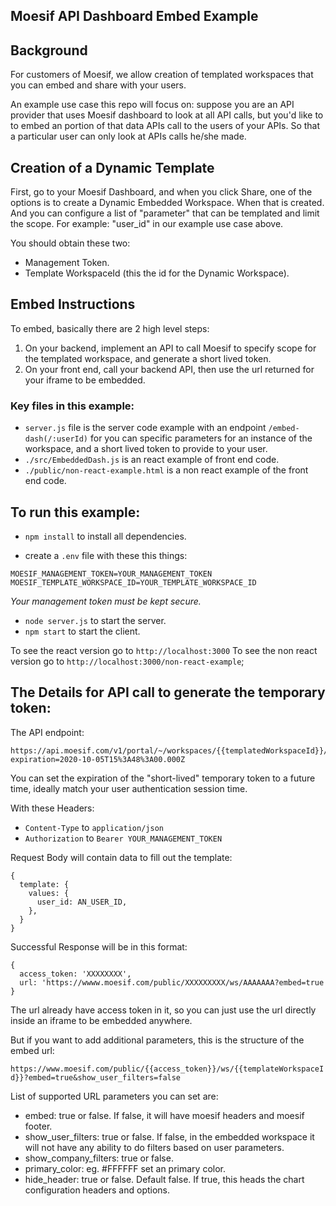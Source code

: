 ## Moesif API Dashboard Embed Example

## Background

For customers of Moesif, we allow creation of templated workspaces that you can embed and share with your users.

An example use case this repo will focus on: suppose you are an API provider that uses Moesif dashboard to look at all API calls, but you'd like to to embed an portion of that data APIs call to the users of your APIs. So that a particular user can only look at APIs calls he/she made.

## Creation of a Dynamic Template

First, go to your Moesif Dashboard, and when you click Share, one of the options is to create a Dynamic Embedded Workspace. When that is created.
And you can configure a list of "parameter" that can be templated and limit the scope. For example: "user_id" in our example use case above.

You should obtain these two:

- Management Token.
- Template WorkspaceId (this the id for the Dynamic Workspace).

## Embed Instructions

To embed, basically there are 2 high level steps:

1. On your backend, implement an API to call Moesif to specify scope for the templated workspace, and generate a short lived token.
2. On your front end, call your backend API, then use the url returned for your iframe to be embedded.

### Key files in this example:

- `server.js` file is the server code example with an endpoint `/embed-dash(/:userId)` for you can specific parameters for an instance of the workspace, and a short lived token to provide to your user.
- `./src/EmbeddedDash.js` is an react example of front end code.
- `./public/non-react-example.html` is a non react example of the front end code.

## To run this example:

- `npm install` to install all dependencies.

- create a `.env` file with these this things:

```
MOESIF_MANAGEMENT_TOKEN=YOUR_MANAGEMENT_TOKEN
MOESIF_TEMPLATE_WORKSPACE_ID=YOUR_TEMPLATE_WORKSPACE_ID
```

_Your management token must be kept secure._

- `node server.js` to start the server.
- `npm start` to start the client.

To see the react version go to `http://localhost:3000`
To see the non react version go to `http://localhost:3000/non-react-example`;

## The Details for API call to generate the temporary token:

The API endpoint:

```
https://api.moesif.com/v1/portal/~/workspaces/{{templatedWorkspaceId}}/access_token?expiration=2020-10-05T15%3A48%3A00.000Z
```

You can set the expiration of the "short-lived" temporary token to a future time, ideally match your user authentication session time.

With these Headers:

- `Content-Type` to `application/json`
- `Authorization` to `Bearer YOUR_MANAGEMENT_TOKEN`

Request Body will contain data to fill out the template:

```
{
  template: {
    values: {
      user_id: AN_USER_ID,
    },
  }
}
```

Successful Response will be in this format:

```
{
  access_token: 'XXXXXXXX',
  url: 'https://wwww.moesif.com/public/XXXXXXXXX/ws/AAAAAAA?embed=true
}
```

The url already have access token in it, so you can just use the url directly inside an iframe to be embedded anywhere.

But if you want to add additional parameters, this is the structure of the embed url:

`https://www.moesif.com/public/{{access_token}}/ws/{{templateWorkspaceId}}?embed=true&show_user_filters=false`

List of supported URL parameters you can set are:

- embed: true or false. If false, it will have moesif headers and moesif footer.
- show_user_filters: true or false. If false, in the embedded workspace it will not have any ability to do filters based on user parameters.
- show_company_filters: true or false.
- primary_color: eg. #FFFFFF set an primary color.
- hide_header: true or false. Default false. If true, this heads the chart configuration headers and options.
